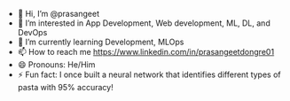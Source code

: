 - 👋 Hi, I’m @prasangeet
- 👀 I’m interested in App Development, Web development, ML, DL, and DevOps
- 🌱 I’m currently learning Development, MLOps
- 📫 How to reach me https://www.linkedin.com/in/prasangeetdongre01
- 😄 Pronouns: He/Him
- ⚡ Fun fact: I once built a neural network that identifies different types of pasta with 95% accuracy!

<!---
prasangeet/prasangeet is a ✨ special ✨ repository because its `README.md` (this file) appears on your GitHub profile.
You can click the Preview link to take a look at your changes.
--->

